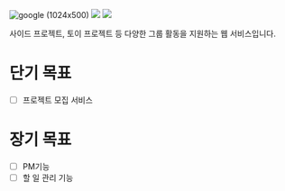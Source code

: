 
![google (1024x500)](https://github.com/groom-link/.github/assets/61648828/67b22233-747e-4d2b-a183-66ef61ee3b62)
[<img src="https://img.shields.io/badge/notion-white?style=for-the-badge&logo=Notion&logoColor=black">](https://hulking-stetson-3ee.notion.site/Groom-aea15ec1ff114a8eaa69d4e5ac7911be)
[<img src="https://img.shields.io/badge/figma-black?style=for-the-badge&logo=Figma&logoColor=#F24E1E">](https://www.figma.com/file/mSMQMmTrEUKQYCpIiSHdcV/Untitled?type=whiteboard&node-id=0%3A1&t=Cd75lsTdszs6nHph-1)

사이드 프로젝트, 토이 프로젝트 등 다양한 그룹 활동을 지원하는 웹 서비스입니다.  

# 단기 목표
- [ ] 프로젝트 모집 서비스  

# 장기 목표
- [ ] PM기능
- [ ] 할 일 관리 기능
